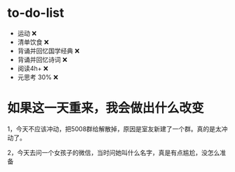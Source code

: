 # to-do-list

- 运动 ❌ 
- 清单饮食 ❌
- 背诵并回忆国学经典 ❌ 
- 背诵并回忆诗词 ❌
- 阅读4h+ ❌  
- 元思考 30% ❌

# 如果这一天重来，我会做出什么改变

1，今天不应该冲动，把5008群给解散掉，原因是室友新建了一个群。真的是太冲动了。

2，今天去问一个女孩子的微信，当时问她叫什么名字，真是有点尴尬，没怎么准备







